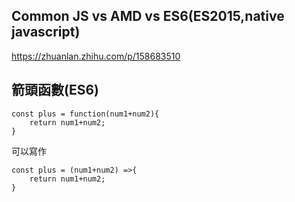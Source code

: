 ## Common JS vs AMD vs ES6(ES2015,native javascript)
https://zhuanlan.zhihu.com/p/158683510

## 箭頭函數(ES6)

    const plus = function(num1+num2){
        return num1+num2; 
    }
  
可以寫作  
  
    const plus = (num1+num2) =>{
        return num1+num2; 
    }
